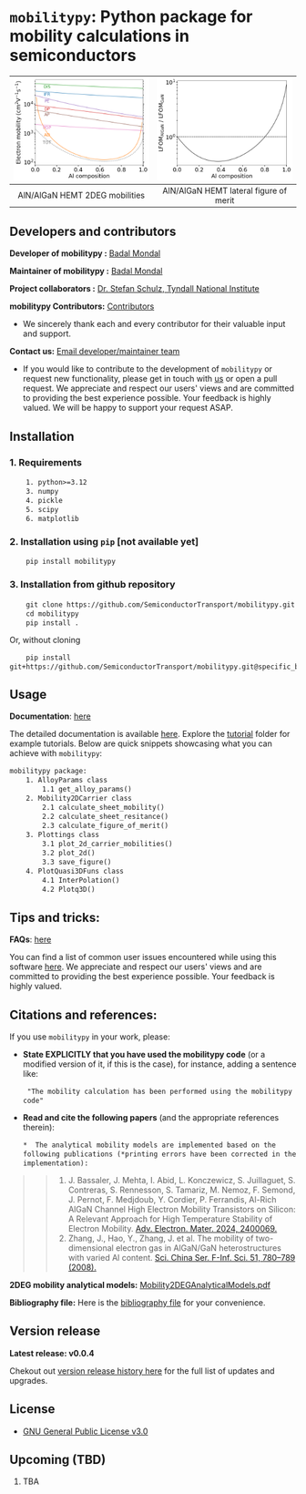 # `mobilitypy`: Python package for mobility calculations in semiconductors

<!-- =========================================================== -->

<!-- =========================================================== -->
![](imgs/mobilities_300K.png) | ![](imgs/LFOM_norm_300K.png) 
:------------------------------:| :------------------------------:
AlN/AlGaN HEMT 2DEG mobilities | AlN/AlGaN HEMT lateral figure of merit 
<!-- =========================================================== -->

<!-- =========================================================== -->
## Developers and contributors
<!-- =========================================================== -->

__Developer of mobilitypy :__
[Badal Mondal](https://github.com/bmondal94) 

__Maintainer of mobilitypy :__
[Badal Mondal](https://github.com/bmondal94)

__Project collaborators :__
[Dr. Stefan Schulz, Tyndall National Institute](https://www.tyndall.ie/people/stefan-schulz/)

__mobilitypy Contributors:__  [Contributors](https://github.com/SemiconductorTransport/mobilitypy/graphs/contributors)

* We sincerely thank each and every contributor for their valuable input and support.

__Contact us:__ [Email developer/maintainer team](mailto:badalmondal.chembgc@gmail.com)

* If you would like to contribute to the development of `mobilitypy` or request new functionality, please get in touch with [us](mailto:badalmondal.chembgc@gmail.com) or open a pull request. We appreciate and respect our users' views and are committed to providing the best experience possible. Your feedback is highly valued. We will be happy to support your request ASAP.

<!-- =========================================================== -->

<!-- =========================================================== -->
## Installation

### 1. Requirements
```
    1. python>=3.12
    3. numpy
    4. pickle
    5. scipy
    6. matplotlib
```

### 2. Installation using `pip` [not available yet]

```
    pip install mobilitypy
```

### 3. Installation from github repository

```
    git clone https://github.com/SemiconductorTransport/mobilitypy.git
    cd mobilitypy
    pip install .  
```
Or, without cloning
```
    pip install git+https://github.com/SemiconductorTransport/mobilitypy.git@specific_branch
```

<!-- =========================================================== -->


<!-- =========================================================== -->
## Usage
__Documentation__: [here](docs/USAGE.md)

The detailed documentation is available [here](docs/USAGE.md). Explore the [tutorial](tutorials) folder for example tutorials. Below are quick snippets showcasing what you can achieve with `mobilitypy`:
```
mobilitypy package:
    1. AlloyParams class
        1.1 get_alloy_params()
    2. Mobility2DCarrier class
        2.1 calculate_sheet_mobility()
        2.2 calculate_sheet_resitance()
        2.3 calculate_figure_of_merit()
    3. Plottings class
        3.1 plot_2d_carrier_mobilities()
        3.2 plot_2d()
        3.3 save_figure()
    4. PlotQuasi3DFuns class
        4.1 InterPolation()
        4.2 Plotq3D()
```

<!-- =========================================================== -->
## Tips and tricks:

__FAQs__: [here](docs/FAQs.md)

You can find a list of common user issues encountered while using this software [here](docs/FAQs.md). We appreciate and respect our users' views and are committed to providing the best experience possible. Your feedback is highly valued.

<!-- =========================================================== -->

<!-- =========================================================== -->
## Citations and references:

If you use `mobilitypy` in your work, please:

  * **State EXPLICITLY that you have used the mobilitypy code** (or a modified version of it, if this is the case), for instance, adding a sentence like:

         "The mobility calculation has been performed using the mobilitypy code"

  * **Read and cite the following papers** (and the appropriate references therein):

        *  The analytical mobility models are implemented based on the following publications (*printing errors have been corrected in the implementation):
>> 1. J. Bassaler, J. Mehta, I. Abid, L. Konczewicz, S. Juillaguet, S. Contreras, S. Rennesson, S. Tamariz, M. Nemoz, F. Semond, J. Pernot, F. Medjdoub, Y. Cordier, P. Ferrandis, Al-Rich AlGaN Channel High Electron Mobility Transistors on Silicon: A Relevant Approach for High Temperature Stability of Electron Mobility. [Adv. Electron. Mater. 2024, 2400069.](https://doi.org/10.1002/aelm.202400069)
>> 2. Zhang, J., Hao, Y., Zhang, J. et al. The mobility of two-dimensional electron gas in AlGaN/GaN heterostructures with varied Al content. [Sci. China Ser. F-Inf. Sci. 51, 780–789 (2008).](https://doi.org/10.1007/s11432-008-0056-7)

__2DEG mobility analytical models:__ [Mobility2DEGAnalyticalModels.pdf](docs/Mobility2DEGAnalyticalModels.pdf)

__Bibliography file:__ Here is the [bibliography file](docs/REFERENCES.md) for your convenience.

<!-- =========================================================== -->

<!-- =========================================================== -->
## Version release
__Latest release: v0.0.4__

Chekout out [version release history here](docs/RELEASE.md) for the full list of updates and upgrades.

<!-- =========================================================== -->

<!-- =========================================================== -->
## License
* [GNU General Public License v3.0](LICENSE)
<!-- =========================================================== -->

<!-- =========================================================== -->
## Upcoming (TBD)
1. TBA
<!-- =========================================================== -->

